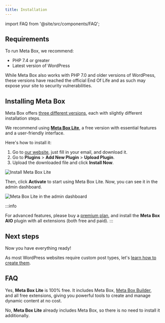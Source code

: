 ```yaml
---
title: Installation
---
```


import FAQ from '@site/src/components/FAQ';

## Requirements

To run Meta Box, we recommend:
- PHP 7.4 or greater
- Latest version of WordPress

While Meta Box also works with PHP 7.0 and older versions of WordPress, these versions have reached the official End Of Life and as such may expose your site to security vulnerabilities.

## Installing Meta Box

Meta Box offers [three different versions](/introduction/#meta-box-overview), each with slightly different installation steps.

We recommend using [**Meta Box Lite**](https://metabox.io/lite/), a free version with essential features and a user-friendly interface.

Here's how to install it:

1. Go to [our website](https://metabox.io/lite/), just fill in your email, and download it.
2. Go to **Plugins** > **Add New Plugin** > **Upload Plugin**.
3. Upload the downloaded file and click **Install Now**.

![Install Meta Box Lite](https://i.imgur.com/oXYJZtV.png)

Then, click **Activate** to start using Meta Box Lite. Now, you can see it in the admin dashboard.

![Meta Box Lite in the admin dashboard](https://i.imgur.com/epQY3XW.png)

:::info

For advanced features, please buy a [premium plan](https://metabox.io/pricing/), and install the **Meta Box AIO** plugin with all extensions (both free and paid).
:::

## Next steps

Now you have everything ready!

As most WordPress websites require custom post types, let's [learn how to create them](/custom-post-types/).

## FAQ

<FAQ question="What is included in Meta Box Lite and is it completely free?">

Yes, **Meta Box Lite** is 100% free. It includes Meta Box, [Meta Box Builder](/extensions/meta-box-builder/), and all free extensions, giving you powerful tools to create and manage dynamic content at no cost.
</FAQ>

<FAQ question="Do I need to install Meta Box to use Meta Box Lite?">

No, **Meta Box Lite** already includes Meta Box, so there is no need to install it additionally.
</FAQ>
